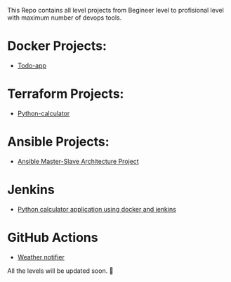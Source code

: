 This Repo contains all level projects from Begineer level to profisional level with maximum number of devops tools.

# Docker Projects:
- [Todo-app](https://github.com/Pranith1Kumar/Devops_shelf/tree/0f9d094d5f80ad774d3bde1ef6bc34b9a0b142b3/Beginner/todo-app)

# Terraform Projects:
- [Python-calculator](https://github.com/Pranith1Kumar/Devops_shelf/tree/0f9d094d5f80ad774d3bde1ef6bc34b9a0b142b3/Beginner/terraform-projects)

# Ansible Projects:
- [Ansible Master-Slave Architecture Project](https://github.com/Pranith1Kumar/Devops_shelf/tree/e5cd143aea30c12d1e993d4b016c46d5a363afa8/Beginner/Ansible-Projects)

# Jenkins
- [Python calculator application using docker and jenkins](https://github.com/Pranith1Kumar/jenpydo)

# GitHub Actions
- [Weather notifier](https://github.com/Pranith1Kumar/Devops_shelf/tree/1f2ea6e283e0fa0465daea6a82dcabf7894feb31/Beginner/Github_Actions)

All the levels will be updated soon. 🎉
